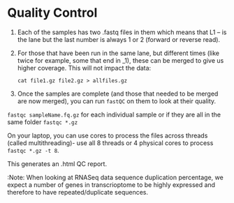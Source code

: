 # Quality Control

1. Each of the samples has two .fastq files in them which means that L1 – is the lane but the last number is always 1 or 2 (forward or reverse read). 
2. For those that have been run in the same lane, but different times (like twice for example, some that end in _1), these can be merged to give us higher coverage. This will not impact the data:

   `cat file1.gz file2.gz > allfiles.gz`

3. Once the samples are complete (and those that needed to be merged are now merged), you can run `fastQC` on them to look at their quality.

`fastqc sampleName.fq.gz` for each individual sample or if they are all in the same folder `fastqc *.gz`

On your laptop, you can use cores to process the files across threads (called multithreading)- use all 8 threads or 4 physical cores to process `fastqc *.gz -t 8`.

This generates an .html QC report.

:Note: When looking at RNASeq data sequence duplication percentage, we expect a number of genes in transcrioptome to be highly expressed and therefore to have repeated/duplicate sequences.

